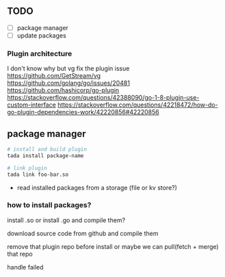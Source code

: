 ## TODO
- [ ] package manager
- [ ] update packages

### Plugin architecture
I don't know why but vg fix the plugin issue 
https://github.com/GetStream/vg
https://github.com/golang/go/issues/20481
https://github.com/hashicorp/go-plugin
https://stackoverflow.com/questions/42388090/go-1-8-plugin-use-custom-interface
https://stackoverflow.com/questions/42218472/how-do-go-plugin-dependencies-work/42220856#42220856


## package manager
```sh
# install and build plugin
tada install package-name

# link plugin
tada link foo-bar.so

```
* read installed packages from a storage (file or kv store?)

### how to install packages?
install .so or install .go and compile them?

download source code from github and compile them

remove that plugin repo before install or maybe we can pull(fetch + merge) that repo

handle failed
